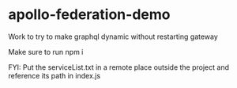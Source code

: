 # apollo-federation-demo
Work to try to make graphql dynamic without restarting gateway

Make sure to run npm i

FYI:
Put the serviceList.txt in a remote place outside the project and reference its path in index.js
